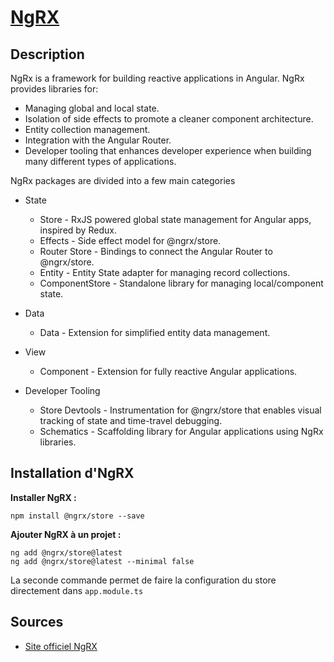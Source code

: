 # [NgRX](readme.md)

## Description

NgRx is a framework for building reactive applications in Angular. NgRx provides libraries for:

* Managing global and local state.
* Isolation of side effects to promote a cleaner component architecture.
* Entity collection management.
* Integration with the Angular Router.
* Developer tooling that enhances developer experience when building many different types of applications.

NgRx packages are divided into a few main categories

* State

  * Store - RxJS powered global state management for Angular apps, inspired by Redux.
  * Effects - Side effect model for @ngrx/store.
  * Router Store - Bindings to connect the Angular Router to @ngrx/store.
  * Entity - Entity State adapter for managing record collections.
  * ComponentStore - Standalone library for managing local/component state.

* Data

  * Data - Extension for simplified entity data management.

* View

  * Component - Extension for fully reactive Angular applications.

* Developer Tooling

  * Store Devtools - Instrumentation for @ngrx/store that enables visual tracking of state and time-travel debugging.
  * Schematics - Scaffolding library for Angular applications using NgRx libraries.

## Installation d'NgRX

**Installer NgRX :**

```console
npm install @ngrx/store --save
```

**Ajouter NgRX à un projet :**

```console
ng add @ngrx/store@latest
ng add @ngrx/store@latest --minimal false
```

La seconde commande permet de faire la configuration du store directement dans `app.module.ts`



## Sources

* [Site officiel NgRX](https://ngrx.io/guide/store/install)